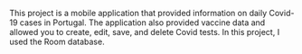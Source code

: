 This project is a mobile application that provided information on daily Covid-19 cases in Portugal. The application also provided vaccine data and allowed you to create, edit, save, and delete Covid tests. In this project, I used the Room database.